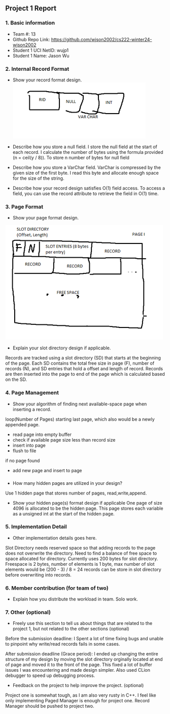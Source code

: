 ## Project 1 Report


### 1. Basic information
 - Team #: 13
 - Github Repo Link: https://github.com/wjson2002/cs222-winter24-wjson2002
 - Student 1 UCI NetID: wujp1
 - Student 1 Name: Jason Wu



### 2. Internal Record Format

- Show your record format design.
![img_3.png](img_3.png)

- Describe how you store a null field.
I store the null field at the start of each record. 
I calculate the number of bytes using the formula provided (n = ceil(y / 8)).
To store n number of bytes for null field

- Describe how you store a VarChar field.
VarChar is compressed by the given size of the first byte. I read this byte and allocate enough space for the 
size of the string.


- Describe how your record design satisfies O(1) field access.
To access a field, you can use the record attribute to retrieve the field in O(1) time.

### 3. Page Format
- Show your page format design.

![img_7.png](pageFormatDesign.png)

- Explain your slot directory design if applicable.

Records are tracked using a slot directory (SD) that starts at the beginning of the page.
Each SD contains the total free size in page (F), number of records (N), and SD entries that hold a offset and length of record.
Records are then inserted into the page to end of the page which is calculated based on the SD.


### 4. Page Management
- Show your algorithm of finding next available-space page when inserting a record.

loop(Number of Pages) starting last page, which also would be a newly appended page.
- read page into empty buffer
- check if available page size less than record size
- insert into page
- flush to file

if no page found
- add new page and insert to page

###
- How many hidden pages are utilized in your design?

Use 1 hidden page that stores number of pages, read,write,append.

- Show your hidden page(s) format design if applicable
One page of size 4096 is allocated to be the hidden page.
This page stores each variable as a unsigned int at the start of the hidden page.


### 5. Implementation Detail
- Other implementation details goes here.

Slot Directory needs reserved space so that adding records to the page does not overwrite the directory.
Need to find a balance of free space to space allocated for directory. 
Currently uses 200 bytes for slot directory. 
Freespace is 2 bytes, number of elements is 1 byte, max number of slot elements would be (200 - 3) / 8 = 24 records can be store in slot directory
before overwriting into records.



### 6. Member contribution (for team of two)
- Explain how you distribute the workload in team.
Solo work.


### 7. Other (optional)
- Freely use this section to tell us about things that are related to the project 1, but not related to the other sections (optional)

Before the submission deadline:
I Spent a lot of time fixing bugs and unable to pinpoint why write/read records fails in some cases.

After submission deadline (Grace period):
I ended up changing the entire structure of my design by moving the slot directory orginally located at end of page and moved it to the front of the page.
This fixed a lot of buffer issues I was encountering and made design simpler.
Also used CLion debugger to speed up debugging process.

- Feedback on the project to help improve the project. (optional)

Project one is somewhat tough, as I am also very rusty in C++. I feel like only implementing Paged Manager is enough for project one.
Record Manager should be pushed to project two.